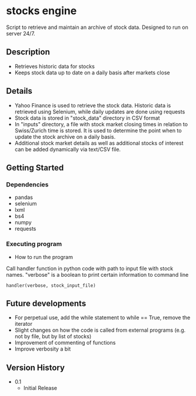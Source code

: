 # stocks engine

Script to retrieve and maintain an archive of stock data. Designed to run on server 24/7. 

## Description

* Retrieves historic data for stocks
* Keeps stock data up to date on a daily basis after markets close

## Details

* Yahoo Finance is used to retrieve the stock data. Historic data is retrieved using Selenium, while daily updates are done using requests
* Stock data is stored in "stock_data" directory in CSV format
* In "inputs" directory, a file with stock market closing times in relation to Swiss/Zurich time is stored. It is used to determine the point when to update the stock archive on a daily basis.
* Additional stock market details as well as additional stocks of interest can be added dynamically via text/CSV file. 


## Getting Started

### Dependencies

* pandas 
* selenium
* lxml
* bs4
* numpy
* requests

### Executing program

* How to run the program

Call handler function in python code with path to input file with stock names. "verbose" is a boolean to print certain information to command line
```
handler(verbose, stock_input_file)
```

## Future developments

* For perpetual use, add the while statement to while == True, remove the iterator
* Slight changes on how the code is called from external programs (e.g. not by file, but by list of stocks)
* Improvement of commenting of functions
* Improve verbosity a bit

## Version History

* 0.1
    * Initial Release

